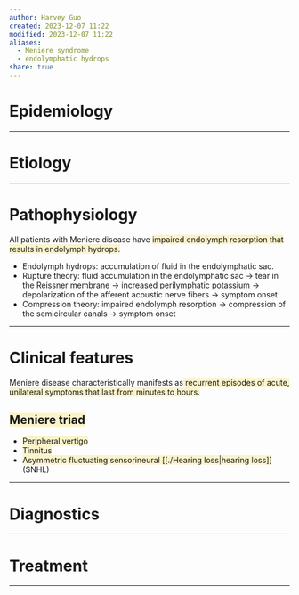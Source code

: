 ```yaml
---
author: Harvey Guo
created: 2023-12-07 11:22
modified: 2023-12-07 11:22
aliases:
  - Meniere syndrome
  - endolymphatic hydrops
share: true
---
```


# Epidemiology


---
# Etiology


---
# Pathophysiology
All patients with Meniere disease have <span style="background:rgba(240, 200, 0, 0.2)">impaired endolymph resorption that results in endolymph hydrops.</span>
- Endolymph hydrops: accumulation of fluid in the endolymphatic sac.
- Rupture theory: fluid accumulation in the endolymphatic sac → tear in the Reissner membrane  → increased perilymphatic potassium → depolarization of the afferent acoustic nerve fibers → symptom onset
- Compression theory: impaired endolymph resorption → compression of the semicircular canals  → symptom onset

---
# Clinical features
Meniere disease characteristically manifests as<span style="background:rgba(240, 200, 0, 0.2)"> recurrent episodes of acute, unilateral symptoms that last from minutes to hours.</span>
## <span style="background:rgba(240, 200, 0, 0.2)">Meniere triad</span>
- <span style="background:rgba(240, 200, 0, 0.2)">Peripheral vertigo</span>
- <span style="background:rgba(240, 200, 0, 0.2)">Tinnitus</span>
- <span style="background:rgba(240, 200, 0, 0.2)">Asymmetric fluctuating sensorineural [[./Hearing loss|hearing loss]]</span> (SNHL)

---
# Diagnostics


---
# Treatment


---
